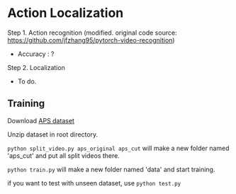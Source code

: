 # Action Localization

Step 1. Action recognition (modified. original code source: https://github.com/jfzhang95/pytorch-video-recognition)
 - Accuracy : ?
 
Step 2. Localization
 - To do.


## Training

Download [APS dataset](https://drive.google.com/file/d/1VFM1J2yem5L3m6Zabefv6Qveeh4DXnUj/view?usp=sharing)

Unzip dataset in root directory.

`python split_video.py aps_original aps_cut` 
will make a new folder named 'aps_cut' and put all split videos there.

`python train.py`
will make a new folder named 'data' and start training.

if you want to test with unseen dataset, use `python test.py`
